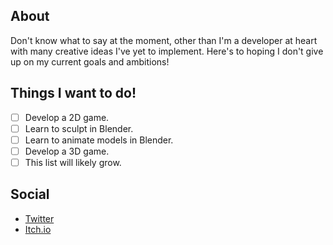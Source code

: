 ## About
Don't know what to say at the moment, other than I'm a developer at heart with many creative ideas I've yet to implement. Here's to hoping I don't give up on my current goals and ambitions!

## Things I want to do!

 - [ ] Develop a 2D game.
 - [ ] Learn to sculpt in Blender.
 - [ ] Learn to animate models in Blender.
 - [ ] Develop a 3D game. 
 - [ ] This list will likely grow.

## Social
- [Twitter](https://www.twitter.com/somedumbfox)
- [Itch.io](https://somedumbfox.itch.io) 
